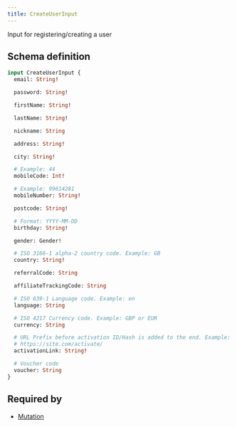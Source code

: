 ```yaml
---
title: CreateUserInput
---
```


<p>Input for registering/creating a user</p>


## Schema definition
```graphql
input CreateUserInput {
  email: String!

  password: String!

  firstName: String!

  lastName: String!

  nickname: String

  address: String!

  city: String!

  # Example: 44
  mobileCode: Int!

  # Example: 99614281
  mobileNumber: String!

  postcode: String!

  # Format: YYYY-MM-DD
  birthday: String!

  gender: Gender!

  # ISO 3166-1 alpha-2 country code. Example: GB
  country: String!

  referralCode: String

  affiliateTrackingCode: String

  # ISO 639-1 Language code. Example: en
  language: String

  # ISO 4217 Currency code. Example: GBP or EUR
  currency: String

  # URL Prefix before activation ID/Hash is added to the end. Example: 
  # https://site.com/activate/
  activationLink: String!

  # Voucher code
  voucher: String
}
```
## Required by
* [Mutation](graphql/schema/mutation.md)
